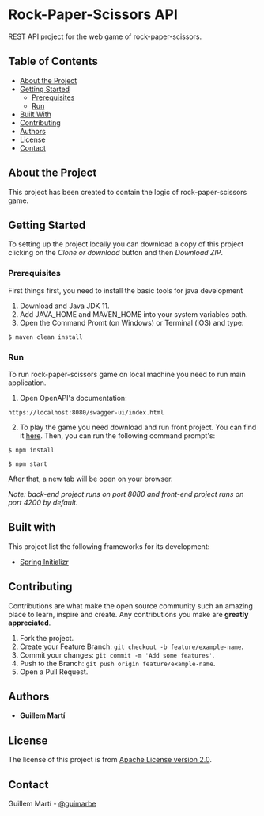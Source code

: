 <!-- PROJECT NAME -->
# Rock-Paper-Scissors API
REST API project for the web game of rock-paper-scissors.

<!-- TABLE OF CONTENTS -->
## Table of Contents
* [About the Project](#about-the-project)
* [Getting Started](#getting-started)
    * [Prerequisites](#prerequisites)
    * [Run](#run)
* [Built With](#built-with)
* [Contributing](#Contributing)
* [Authors](#authors)
* [License](#license)
* [Contact](#contact)


## About the Project
This project has been created to contain the logic of rock-paper-scissors game.

<!-- GETTING STARTED -->
## Getting Started
To setting up the project locally you can download a copy of this project clicking on the *Clone or download* button and then *Download ZIP*.

### Prerequisites
First things first, you need to install the basic tools for java development
1. Download and Java JDK 11.
2. Add JAVA_HOME and MAVEN_HOME into your system variables path.
2. Open the Command Promt (on Windows) or Terminal (iOS) and type:
```
$ maven clean install
```

### Run
To run rock-paper-scissors game on local machine you need to run main application. 
1. Open OpenAPI's documentation:
```
https://localhost:8080/swagger-ui/index.html
```
2. To play the game you need download and run front project. You can find it [here](https://github.com/guimarbe/rock-paper-scissors-front).
Then, you can run the following command prompt's:
```
$ npm install
```
```
$ npm start
```
After that, a new tab will be open on your browser.

*Note: back-end project runs on port 8080 and front-end project runs on port 4200 by default.* 

<!-- BUILT WITH -->
## Built with
This project list the following frameworks for its development:
* [Spring Initializr](https://start.spring.io/)

<!-- CONTRIBUTING -->
## Contributing
Contributions are what make the open source community such an amazing place to learn, inspire and create. Any contributions you make are **greatly appreciated**.

1. Fork the project.
2. Create your Feature Branch: `git checkout -b feature/example-name`.
3. Commit your changes: `git commit -m 'Add some features'`.
4. Push to the Branch: `git push origin feature/example-name`.
5. Open a Pull Request.

<!-- AUTHORS -->
## Authors
* **Guillem Martí**

<!-- LICENCE -->
## License
The license of this project is from [Apache License version 2.0](https://www.apache.org/licenses/LICENSE-2.0).

<!-- CONTACT -->
## Contact
Guillem Martí - [@guimarbe](https://twitter.com/guimarbe)

